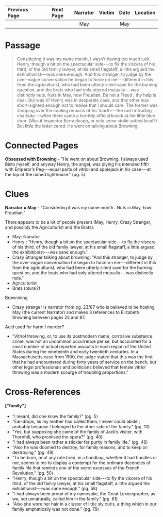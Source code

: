 | Previous Page | Next Page | Narrator  | Victim  | Date | Location  |
|:--------------|:---------:|:---------:|:-------:|:----:|:---------:|
|               |           |    May    |         | May  |           |

# Passage
>Considering it was my name month, I wasn’t having too much luck. Henry, though a bit on the spectacular side---to fly the viscera of his third, of the old family lawyer, at his small flagstaff, a little argued the exhibitionist---was sane enough. And this stranger, to judge by the over-vague conversation he began to force on me---different in this from the agriculturist, who had been utterly silent save for the burning question, and the brats who had only uttered mutually---was distinctly nuts. Nuts in May, how Freudian. Be not a Freud ; thy help is near. But was it? Henry was in desperate case, and this other was short-sighted enough not to realise that I should care. The former was stooping over the cooling remains of his fourth---the rash intruding charlady---when there came a horribly official knock at the little blue door. (Was it Inspector Barraclough, or only some stolid-witted local?) But little the latter cared. He went on talking about Browning.
# Connected Pages
**Obsessed with Browning** - "He went on about Browning. I always used Bisto myself, and anyway Henry, the angel, was plying his intended fifth with Emperor’s Peg---equal parts of vitriol and applejack in his case---at the top of the ruined lighthouse." (pg. 5)

# Clues
**Narrator = May** - "Considering it was my name month...Nuts in May, how Freudian."

There appears to be a lot of people present (May, Henry, Crazy Stranger, and possibly the Agriculturist and the Brats):
* May: Narrator
* Henry : "Henry, though a bit on the spectacular side---to fly the viscera of his third, of the old family lawyer, at his small flagstaff, a little argued the exhibitionist---was sane enough."
* Crazy Stranger talking about browning: "And this stranger, to judge by the over-vague conversation he began to force on me---different in this from the agriculturist, who had been utterly silent save for the burning question, and the brats who had only uttered mutually---was distinctly nuts."
* Agriculturist
* Brats (plural?) 

Brownining
* Crazy stranger is narrator from pg. 23/87 who is believed to be hosting May (the current Narrator) and makes 3 references to Elizabeth Browning between pages 23 and 87.



Acid used for harm / murder? 
* "Vitriol throwing, or, to use its postmodern name, corrosive substance crime, was not an uncommon occurrence per se, but accounted for a small number of actual reported assaults in each region of the United States during the nineteenth and early twentieth centuries. In a Massachusetts case from 1900, the judge stated that this was the first that he had encountered during forty years of service on the bench, but other legal professionals and politicians believed that female vitriol throwing was a modern scourge of troubling proportions."

# Cross-References
#### ["family"]
* "I meant, did one know the family?" (pg. 5)
* "Ear-drops, as my mother had called them, I never could abide ; probably because I belonged to the other side of the family." (pg. 10)
* "Yes, but supposing she came of the family of Jack’s visitor, with Thornhill, who promised the opera?" (pg. 40)
* "I had always been rather a stickler for purity in family life." (pg. 46)
* "Also he was doomed to destroy, for family reasons, and to keep on destroying." (pg. 49)
* "To be born, or at any rate bred, in a handbag, whether it had handles or not, seems to me to display a contempt for the ordinary decencies of family life that reminds one of the worst excesses of the French Revolution." (pg. 50)
* "Henry, though a bit on the spectacular side---to fly the viscera of his third, of the old family lawyer, at his small flagstaff, a little argued the exhibitionist---was sane enough." (pg. 58)
* "I had always been proud of my namesake, the Great Lexicographer, as we, not unnaturally, called him in the family." (pg. 61)
* "Also she wore her hair in a cluster of little sly curls, a thing which in our family emphatically was not done." (pg. 79)
